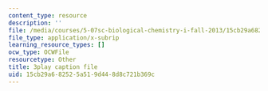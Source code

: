 ```yaml
---
content_type: resource
description: ''
file: /media/courses/5-07sc-biological-chemistry-i-fall-2013/15cb29a682525a519d448d8c721b369c_ePH6sgXk9vw.vtt
file_type: application/x-subrip
learning_resource_types: []
ocw_type: OCWFile
resourcetype: Other
title: 3play caption file
uid: 15cb29a6-8252-5a51-9d44-8d8c721b369c
---
```

